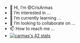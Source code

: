 - 👋 Hi, I’m @CrisArmas
- 👀 I’m interested in ...
- 🌱 I’m currently learning ...
- 💞️ I’m looking to collaborate on ...
- 📫 How to reach me ...
- [![carmas's 42 stats](https://badge42.vercel.app/api/v2/cljgz3npr001108lan0q7slm9/stats?cursusId=21&coalitionId=329)](https://github.com/JaeSeoKim/badge42)

<!---
CrisArmas/CrisArmas is a ✨ special ✨ repository because its `README.md` (this file) appears on your GitHub profile.
You can click the Preview link to take a look at your changes.
--->
